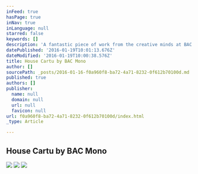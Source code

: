 ```yaml
---
inFeed: true
hasPage: true
inNav: true
inLanguage: null
starred: false
keywords: []
description: 'A fantastic piece of work from the creative minds at BAC Mono.  The perfect blend of visible carbon, striking paint detail and the innovative use of matt panelling.  A design that you can look at for hours and hours!'
datePublished: '2016-01-19T10:01:13.676Z'
dateModified: '2016-01-19T10:00:38.576Z'
title: House Cartu by BAC Mono
author: []
sourcePath: _posts/2016-01-16-f0a960f8-ba72-4a71-8232-0f612b70100d.md
published: true
authors: []
publisher:
  name: null
  domain: null
  url: null
  favicon: null
url: f0a960f8-ba72-4a71-8232-0f612b70100d/index.html
_type: Article

---
```

## House Cartu by BAC Mono
![](https://the-grid-user-content.s3-us-west-2.amazonaws.com/98208488-3230-4819-9abc-fd4cb550e395.jpg)
![](https://the-grid-user-content.s3-us-west-2.amazonaws.com/cc85eca8-3ff2-4c80-8cf6-05536bfc81f0.jpg)
![](https://the-grid-user-content.s3-us-west-2.amazonaws.com/76367e8d-8395-4aaf-8c49-ea59f6e808f8.jpg)